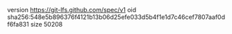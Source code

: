 version https://git-lfs.github.com/spec/v1
oid sha256:548e5b896376f4121b13b06d25efe033d5b4f1e1d7c46cef7807aaf0df6fa831
size 50208
